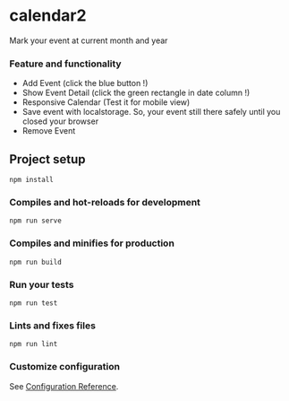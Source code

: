 # calendar2
Mark your event at current month and year

### Feature and functionality
* Add Event (click the blue button !)
* Show Event Detail (click the green rectangle in date column !)
* Responsive Calendar (Test it for mobile view)
* Save event with localstorage. So, your event still there safely until you closed your browser
* Remove Event



## Project setup
```
npm install
```

### Compiles and hot-reloads for development
```
npm run serve
```

### Compiles and minifies for production
```
npm run build
```

### Run your tests
```
npm run test
```

### Lints and fixes files
```
npm run lint
```

### Customize configuration
See [Configuration Reference](https://cli.vuejs.org/config/).




